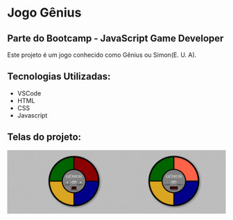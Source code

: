 # Jogo Gênius

## Parte do Bootcamp - JavaScript Game Developer

Este projeto é um jogo conhecido como Gênius ou Simon(E. U. A).

## Tecnologias Utilizadas:

* VSCode
* HTML
* CSS
* Javascript

## Telas do projeto:

![paginas_web](https://github.com/SuayMack/JogoGenius/blob/master/resources/img/img-git.png) 
